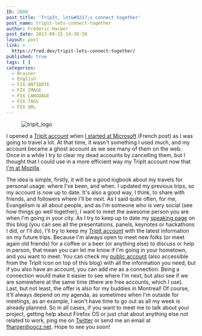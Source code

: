```yaml
---
ID: 2808
post_title: 'TripIt, let&#8217;s connect together'
post_name: tripit-lets-connect-together
author: Frédéric Harper
post_date: 2013-08-15 14:30:38
layout: post
link: >
  https://fred.dev/tripit-lets-connect-together/
published: true
tags: [ ]
categories:
  - Brainer
  - English
  - FIX ANTIDOTE
  - FIX IMAGE
  - FIX LANGUAGE
  - FIX TAGS
  - FIX URL
---
```

<figure><img alt="tripit_logo" src="http://fred.dev/wp-content/uploads/2013/08/tripit_logo.png"/></figure><p>I opened a <a href="https://www.tripit.com/people/fredericharper" target="_blank" rel="noopener noreferrer">TripIt account</a> when <a title="Le roi est mort, vive le roi" href="https://fred.dev/le-roi-est-mort-vive-le-roi/">I started at Microsoft</a> (French post) as I was going to travel a lot. At that time, it wasn't something I used much, and my account became a ghost account as we see many of them on the web. Once in a while I try to clear my dead accounts by cancelling them, but I thought that I could use in a more efficient way my TripIt account now that <a title="One month as a Firefox OS Technical Evangelist" href="https://fred.dev/one-month-as-a-firefox-os-technical-evangelist/">I'm at Mozilla</a>.</p><p>The idea is simple, firstly, it will be a good logbook about my travels for personal usage: where I've been, and when. I updated my previous trips, so my account is now up to date. It's also a good way, I think, to share with friends, and followers where I'll be next. As I said quite often, for me, Evangelism is all about people, and as I'm someone who is very social (see how things go well together), I want to meet the awesome person you are when I'm going in your city. As I try to keep up to date my <a href="http://fred.dev/speaking/">speaking page</a> on this blog (you can see all the presentations, panels, keynotes or hackathons I did, or I'll do), I'll try to keep my <a href="https://www.tripit.com/people/fredericharper" target="_blank" rel="noopener noreferrer">TripIt account</a> with the latest information on my future trips. Because I'm always open to meet new folks (or meet again old friends) for a coffee or a beer (or anything else) to discuss or help in person, that mean you can let me know if I'm going in your hometown, and you want to meet. You can check my <a href="https://www.tripit.com/people/fredericharper" target="_blank" rel="noopener noreferrer">public account</a> (also accessible from the TripIt icon on top of this blog) with all the information you need, but if you also have an account, you can add me as a connection. Being a connection would make it easier to see where I'm next, but also see if we are somewhere at the same time (there are free accounts, which I use). Last, but not least, the offer is also for my buddies in Montreal! Of course, it'll always depend on my agenda, as sometimes when I'm outside for meetings, as an example, I won't have time to go out as all my week is already planned. So in all cases, if you want to meet me to talk about your project, getting help about Firefox OS or just chat about anything else not related to work, ping me on <a href="https://twitter.com/fharper" target="_blank" rel="noopener noreferrer">Twitter</a> or send me an email at <a href="mailto:fharper@oocz.net" target="_blank" rel="noopener noreferrer">fharper@oocz.net</a>. Hope to see you soon!</p> 